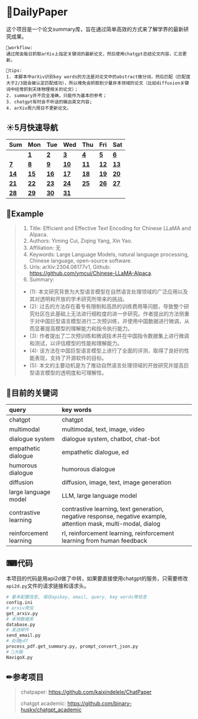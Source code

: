 # 📰DailyPaper

这个项目是一个论文summary库，旨在通过简单高效的方式来了解学界的最新研究成果。

```
📎workflow:
通过爬虫每日抓取arXiv上指定关键词的最新论文，然后使用chatgpt总结论文内容，汇总更新。

🎃tips:
1. 本脚本中arXiv识别key words的方法是对论文中的abstract做分词，然后匹配（匹配度大于2/3就会被认定匹配成功），所以难免会抓取到少量非本领域的论文（比如diffusion关键词中经常抓到天体物理相关的论文）；
2. summary并不完全准确，只能作为基本的参考；
3. chatgpt有时会不听话的输出英文内容;
4. arXiv周六周日不更新论文。
```

## ☀️5月快速导航

| Sum                                   | Mon                                   | Tue                                   | Wed                                   | Thu                                   | Fri                                   | Sat                                   |
| :------------------------------------ | :------------------------------------ | :------------------------------------ | :------------------------------------ | :------------------------------------ | :------------------------------------ | :------------------------------------ |
|                                       | **[1](./2023/5月/2023_05_01.md)**  | **[2](./2023/5月/2023_05_02.md)**  | **[3](./2023/5月/2023_05_03.md)**  | **[4](./2023/5月/2023_05_04.md)**  | **[5](./2023/5月/2023_05_05.md)**  | **[6](./2023/5月/2023_05_06.md)**  |
| **[7](./2023/5月/2023_05_07.md)**  | **[8](./2023/5月/2023_05_08.md)**  | **[9](./2023/5月/2023_05_09.md)**  | **[10](./2023/5月/2023_05_10.md)** | **[11](./2023/5月/2023_05_11.md)** | **[12](./2023/5月/2023_05_12.md)** | **[13](./2023/5月/2023_05_13.md)** |
| **[14](./2023/5月/2023_05_14.md)** | **[15](./2023/5月/2023_05_15.md)** | **[16](./2023/5月/2023_05_16.md)** | **[17](./2023/5月/2023_05_17.md)** | **[18](./2023/5月/2023_05_18.md)** | **[19](./2023/5月/2023_05_19.md)** | **[20](./2023/5月/2023_05_20.md)** |
| **[21](./2023/5月/2023_05_21.md)** | **[22](./2023/5月/2023_05_22.md)** | **[23](./2023/5月/2023_05_23.md)** | **[24](./2023/5月/2023_05_24.md)** | **[25](./2023/5月/2023_05_25.md)** | **[26](./2023/5月/2023_05_26.md)** | **[27](./2023/5月/2023_05_27.md)** |
| **[28](./2023/5月/2023_05_28.md)** | **[29](./2023/5月/2023_05_29.md)** | **[30](./2023/5月/2023_05_30.md)** | **[31](./2023/5月/2023_05_31.md)** |                                       |                                       |                                       |

## 📝Example

> 1. Title: Efficient and Effective Text Encoding for Chinese LLaMA and Alpaca.
> 2. Authors: Yiming Cui, Ziqing Yang, Xin Yao.
> 3. Affiliation: 无
> 4. Keywords: Large Language Models, natural language processing, Chinese language, open-source software.
> 5. Urls: arXiv:2304.08177v1, Github: https://github.com/ymcui/Chinese-LLaMA-Alpaca.
> 6. Summary:
>
> - (1): 本文研究背景为大型语言模型在自然语言处理领域的广泛应用以及其对透明和开放的学术研究所带来的挑战。
> - (2): 过去的方法存在着专有限制和高昂的训练费用等问题，导致整个研究社区在此基础上无法进行细粒度的进一步研究。作者提出的方法侧重于对中国巨型语言模型进行二次预训练，并使用中国数据进行微调，从而显著提高模型的理解能力和指令执行能力。
> - (3): 作者提出了二次预训练和微调技术并在中国指令数据集上进行微调和测试，以评估模型的性能和理解能力。
> - (4): 该方法在中国巨型语言模型上进行了全面的评测，取得了良好的性能表现，支持了开源软件的目标。
> - (5): 本文的主要动机是为了推动自然语言处理领域的开放研究并提高巨型语言模型的透明度和可理解性。

## 📍目前的关键词

| query                  | key words                                                                                                       |
| :--------------------- | :-------------------------------------------------------------------------------------------------------------- |
| chatgpt                | chatgpt                                                                                                         |
| multimodal             | multimodal, text, image, video                                                                                  |
| dialogue system        | dialogue system, chatbot, chat-bot                                                                              |
| empathetic dialogue    | empathetic dialogue, ed                                                                                         |
| humorous dialogue      | humorous dialogue                                                                                               |
| diffusion              | diffusion, image, text, image generation                                                                        |
| large language model   | LLM, large language model                                                                                       |
| contrastive learning   | contrastive learning, text generation, negative response, negative example, attention mask, multi-modal, dialog |
| reinforcement learning | rl, reinforcement learning, reinforcement learning from human feedback                                          |

## ⌨代码

本项目的代码是用api2d做了中转，如果要直接使用chatgpt的服务，只需要修改 `api2d.py`文件的请求链接和请求头。

```python
# 基本配置信息, 保存apikey, email, query, key words等信息
config.ini 
# arxiv爬虫
get_arxiv.py
# 本地数据库
database.py
# 发送邮件
send_email.py
# 处理pdf
process_pdf.get_summary.py, prompt_convert_json.py 
# 🧠大脑
NavigoX.py
```

## ✏参考项目

> chatpaper: https://github.com/kaixindelele/ChatPaper
>
> chatgpt academic: https://github.com/binary-husky/chatgpt_academic
